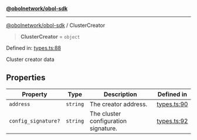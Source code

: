 [**@obolnetwork/obol-sdk**](../index.md)

***

[@obolnetwork/obol-sdk](../index.md) / ClusterCreator

> **ClusterCreator** = `object`

Defined in: [types.ts:88](https://github.com/ObolNetwork/obol-sdk/blob/df036c7bf14d70c2908019882b5bbd9b08a748fb/src/types.ts#L88)

Cluster creator data

## Properties

| Property | Type | Description | Defined in |
| ------ | ------ | ------ | ------ |
| <a id="address"></a> `address` | `string` | The creator address. | [types.ts:90](https://github.com/ObolNetwork/obol-sdk/blob/df036c7bf14d70c2908019882b5bbd9b08a748fb/src/types.ts#L90) |
| <a id="config_signature"></a> `config_signature?` | `string` | The cluster configuration signature. | [types.ts:92](https://github.com/ObolNetwork/obol-sdk/blob/df036c7bf14d70c2908019882b5bbd9b08a748fb/src/types.ts#L92) |
